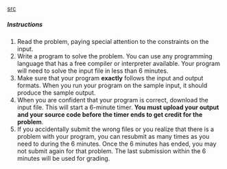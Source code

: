 [src](https://www.facebook.com/hackercup/problems.php?round=598486203541358)

##### Instructions

  1. Read the problem, paying special attention to the constraints on the input.
  2. Write a program to solve the problem. You can use any programming language that has a free compiler or interpreter available. Your program will need to solve the input file in less than 6 minutes.
  3. Make sure that your program **exactly** follows the input and output formats. When you run your program on the sample input, it should produce the sample output.
  4. When you are confident that your program is correct, download the input file. This will start a 6-minute timer. **You must upload your output and your source code before the timer ends to get credit for the problem**.
  5. If you accidentally submit the wrong files or you realize that there is a problem with your program, you can resubmit as many times as you need to during the 6 minutes. Once the 6 minutes has ended, you may not submit again for that problem. The last submission within the 6 minutes will be used for grading.

